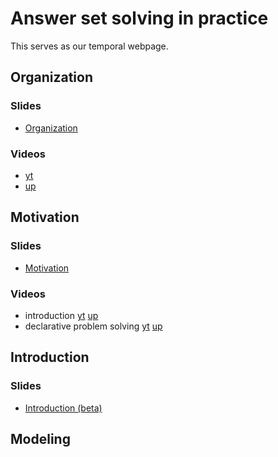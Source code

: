 # Answer set solving in practice

This serves as our temporal webpage.

## Organization

### Slides

  * [Organization](https://github.com/potassco-asp-course/course/releases/download/v1.0.0/organization.pdf)

### Videos

  * [yt](https://youtu.be/wDbXSEjcoKo)
  * [up](https://mediaup.uni-potsdam.de/Play/22965)

## Motivation

### Slides

  * [Motivation](https://github.com/potassco-asp-course/course/releases/download/v1.1.0/motivation.pdf)

### Videos ###

  * introduction
	[yt](https://youtu.be/_nOPF6eaMeQ)
    [up](https://mediaup.uni-potsdam.de/Play/23002)
  * declarative problem solving
	[yt](https://youtu.be/gAOaGs_VjLk)
    [up](https://mediaup.uni-potsdam.de/Play/23005)

## Introduction

### Slides

  * [Introduction (beta)](https://github.com/potassco-asp-course/course/releases/download/v1.3-beta.1/main.pdf)

## Modeling
